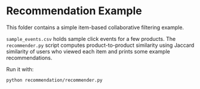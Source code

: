 # Recommendation Example

This folder contains a simple item-based collaborative filtering example.

`sample_events.csv` holds sample click events for a few products. The
`recommender.py` script computes product-to-product similarity using
Jaccard similarity of users who viewed each item and prints some example
recommendations.

Run it with:

```bash
python recommendation/recommender.py
```
